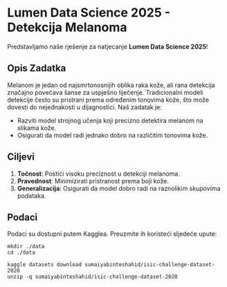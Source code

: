 # Lumen Data Science 2025 - Detekcija Melanoma

Predstavljamo naše rješenje za natjecanje **Lumen Data Science 2025**! 

## Opis Zadatka

Melanom je jedan od najsmrtonosnijih oblika raka kože, ali rana detekcija značajno povećava šanse za uspješno liječenje. Tradicionalni modeli detekcije često su pristrani prema određenim tonovima kože, što može dovesti do nejednakosti u dijagnostici. Naš zadatak je:

- Razviti model strojnog učenja koji precizno detektira melanom na slikama kože.
- Osigurati da model radi jednako dobro na različitim tonovima kože.

## Ciljevi

1. **Točnost**: Postići visoku preciznost u detekciji melanoma.
2. **Pravednost**: Minimizirati pristranost prema boji kože.
3. **Generalizacija**: Osigurati da model dobro radi na raznolikim skupovima podataka.

## Podaci

Podaci su dostupni putem Kagglea. Preuzmite ih koristeći sljedeće upute:
```
mkdir ./data
cd ./data

kaggle datasets download sumaiyabinteshahid/isic-challenge-dataset-2020
unzip -q sumaiyabinteshahid/isic-challenge-dataset-2020
```